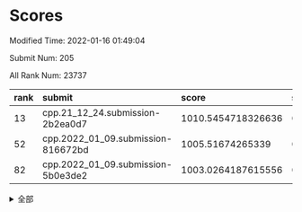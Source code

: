 # Scores

Modified Time: 2022-01-16 01:49:04

Submit Num: 205

All Rank Num: 23737

| rank |               submit               |       score        |       sigma        | pk_num |
| :--- | :--------------------------------- | :----------------- | :----------------- | :----- |
| 13   | cpp.21_12_24.submission-2b2ea0d7   | 1010.5454718326636 | 0.775283366579989  | 467    |
| 52   | cpp.2022_01_09.submission-816672bd | 1005.51674265339   | 0.7131971921380417 | 458    |
| 82   | cpp.2022_01_09.submission-5b0e3de2 | 1003.0264187615556 | 0.7192175646375851 | 459    |


<details>
<summary>全部</summary>

| rank |                 submit                 |       score        |       sigma        | pk_num |
| :--- | :------------------------------------- | :----------------- | :----------------- | :----- |
| 1    | gobigger.level_3.submission_level_3_9  | 1011.6413320432096 | 0.7734870033965665 | 465    |
| 2    | gobigger.level_3.submission_level_3_25 | 1011.4312367585006 | 0.7897838764179766 | 462    |
| 3    | gobigger.level_3.submission_level_3_38 | 1011.3231523973076 | 0.7756455819294259 | 457    |
| 4    | gobigger.level_3.submission_level_3_16 | 1011.0399825427562 | 0.7468389835652046 | 462    |
| 5    | gobigger.level_3.submission_level_3_43 | 1010.9715322682744 | 0.761057633786936  | 459    |
| 6    | gobigger.level_3.submission_level_3_12 | 1010.9512871761564 | 0.7801409856893474 | 466    |
| 7    | gobigger.level_3.submission_level_3_35 | 1010.8683438358119 | 0.7727654447219133 | 462    |
| 8    | gobigger.level_3.submission_level_3_31 | 1010.8407426581059 | 0.7560651918039824 | 466    |
| 9    | gobigger.level_3.submission_level_3_34 | 1010.7692472827285 | 0.7647642701918603 | 464    |
| 10   | gobigger.level_3.submission_level_3_37 | 1010.7047660961327 | 0.7914841836838075 | 453    |
| 11   | gobigger.level_3.submission_level_3_27 | 1010.7027047050587 | 0.7691035642232815 | 466    |
| 12   | gobigger.level_3.submission_level_3_2  | 1010.5779628235734 | 0.7497298313033114 | 470    |
| 13   | cpp.21_12_24.submission-2b2ea0d7       | 1010.5454718326636 | 0.775283366579989  | 467    |
| 14   | gobigger.level_3.submission_level_3_20 | 1010.4377842546177 | 0.7491020471008221 | 463    |
| 15   | gobigger.level_3.submission_level_3_47 | 1010.4191797493058 | 0.7735647632569512 | 466    |
| 16   | gobigger.level_3.submission_level_3_41 | 1010.401779093184  | 0.7842612509496562 | 454    |
| 17   | gobigger.level_3.submission_level_3_10 | 1010.3806816229877 | 0.762400538780141  | 465    |
| 18   | gobigger.level_3.submission_level_3_11 | 1010.3000223535385 | 0.7507620132065393 | 466    |
| 19   | gobigger.level_3.submission_level_3_39 | 1010.0768316313314 | 0.7598275229100586 | 465    |
| 20   | gobigger.level_3.submission_level_3_7  | 1010.0405291922953 | 0.7580974964722071 | 465    |
| 21   | gobigger.level_3.submission_level_3_0  | 1009.9708671706417 | 0.7874422841717182 | 463    |
| 22   | gobigger.level_3.submission_level_3_36 | 1009.9272738830267 | 0.7527570261665041 | 463    |
| 23   | gobigger.level_3.submission_level_3_30 | 1009.9246189231943 | 0.7467825471618726 | 464    |
| 24   | gobigger.level_3.submission_level_3_1  | 1009.8927491850171 | 0.762553249675244  | 465    |
| 25   | gobigger.level_3.submission_level_3_42 | 1009.8502465236576 | 0.7510295332526812 | 463    |
| 26   | gobigger.level_3.submission_level_3_21 | 1009.8429579766225 | 0.7620857374949669 | 464    |
| 27   | gobigger.level_3.submission_level_3_48 | 1009.8387855096261 | 0.7473227505871912 | 463    |
| 28   | gobigger.level_3.submission_level_3_17 | 1009.8247494288241 | 0.7489386242829276 | 469    |
| 29   | gobigger.level_3.submission_level_3_6  | 1009.8007823659065 | 0.7489168654474035 | 465    |
| 30   | gobigger.level_3.submission_level_3_40 | 1009.7079586866003 | 0.7643232466879181 | 460    |
| 31   | gobigger.level_3.submission_level_3_18 | 1009.6773917816646 | 0.74999882931668   | 468    |
| 32   | gobigger.level_3.submission_level_3_45 | 1009.6382698659752 | 0.7356483140448647 | 461    |
| 33   | gobigger.level_3.submission_level_3_26 | 1009.6088847416445 | 0.7543916292578152 | 462    |
| 34   | gobigger.level_3.submission_level_3_14 | 1009.4238845612001 | 0.752754403113185  | 462    |
| 35   | gobigger.level_3.submission_level_3_3  | 1009.4076253911554 | 0.7642112444784429 | 464    |
| 36   | gobigger.level_3.submission_level_3_13 | 1009.4036479609427 | 0.7650571113710609 | 465    |
| 37   | gobigger.level_3.submission_level_3_32 | 1009.359073363201  | 0.7689734181384262 | 462    |
| 38   | gobigger.level_3.submission_level_3_33 | 1009.3134305726006 | 0.7635620626908844 | 463    |
| 39   | gobigger.level_3.submission_level_3_24 | 1009.2781871975985 | 0.7513660318960383 | 467    |
| 40   | gobigger.level_3.submission_level_3_15 | 1009.2306960765496 | 0.7509823555638971 | 465    |
| 41   | gobigger.level_3.submission_level_3_44 | 1009.106002557071  | 0.752717799161082  | 468    |
| 42   | gobigger.level_3.submission_level_3_5  | 1009.0875500447488 | 0.7556672916922229 | 464    |
| 43   | gobigger.level_3.submission_level_3_4  | 1009.0818156089426 | 0.7403972459877488 | 466    |
| 44   | gobigger.level_3.submission_level_3_29 | 1008.9826465193322 | 0.7465173593077774 | 464    |
| 45   | gobigger.level_3.submission_level_3_8  | 1008.8523608468392 | 0.7750950164925072 | 457    |
| 46   | gobigger.level_3.submission_level_3_46 | 1008.7696377463238 | 0.740429265337403  | 462    |
| 47   | gobigger.level_3.submission_level_3_23 | 1008.7042589186094 | 0.7535249658508468 | 465    |
| 48   | gobigger.level_3.submission_level_3_19 | 1008.6016551894023 | 0.7611451958147166 | 459    |
| 49   | gobigger.level_3.submission_level_3_28 | 1008.4651280258038 | 0.7445919126147329 | 458    |
| 50   | gobigger.level_3.submission_level_3_49 | 1008.3434354238378 | 0.7583677805057609 | 460    |
| 51   | gobigger.level_3.submission_level_3_22 | 1007.8009165891324 | 0.747500466972392  | 467    |
| 52   | cpp.2022_01_09.submission-816672bd     | 1005.51674265339   | 0.7131971921380417 | 458    |
| 53   | gobigger.level_1.submission_level_1_1  | 1004.6463881147148 | 0.7130965621262773 | 465    |
| 54   | gobigger.level_1.submission_level_1_13 | 1004.6327960141161 | 0.7299073196937145 | 466    |
| 55   | gobigger.level_1.submission_level_1_38 | 1004.552422478468  | 0.7133960341077356 | 461    |
| 56   | gobigger.level_1.submission_level_1_40 | 1004.382246911014  | 0.7254743804388601 | 469    |
| 57   | gobigger.level_1.submission_level_1_31 | 1004.1782857869853 | 0.7189648124154516 | 464    |
| 58   | gobigger.level_1.submission_level_1_43 | 1004.1554550732546 | 0.7150984761172358 | 468    |
| 59   | gobigger.level_1.submission_level_1_24 | 1003.9523076521567 | 0.7181626004853849 | 464    |
| 60   | gobigger.level_1.submission_level_1_29 | 1003.9298777917687 | 0.7074353190343996 | 466    |
| 61   | gobigger.level_1.submission_level_1_35 | 1003.8934284445015 | 0.708328069865644  | 468    |
| 62   | gobigger.level_1.submission_level_1_4  | 1003.8557723342739 | 0.7101130282401259 | 474    |
| 63   | gobigger.level_1.submission_level_1_2  | 1003.7549033980158 | 0.7154097209355211 | 466    |
| 64   | gobigger.level_1.submission_level_1_27 | 1003.7129005837576 | 0.7142284719185844 | 464    |
| 65   | gobigger.level_1.submission_level_1_17 | 1003.5975698311532 | 0.7136092835907599 | 465    |
| 66   | gobigger.level_1.submission_level_1_22 | 1003.5904713538873 | 0.7147413561538764 | 465    |
| 67   | gobigger.level_1.submission_level_1_48 | 1003.5720123355177 | 0.7179652939004514 | 461    |
| 68   | gobigger.level_1.submission_level_1_14 | 1003.5213978694351 | 0.7122758636135997 | 460    |
| 69   | gobigger.level_1.submission_level_1_46 | 1003.5179896968161 | 0.725695619555472  | 460    |
| 70   | gobigger.level_1.submission_level_1_5  | 1003.5098193404579 | 0.7227937091517862 | 465    |
| 71   | gobigger.level_1.submission_level_1_7  | 1003.4078616934679 | 0.7030923165789011 | 462    |
| 72   | gobigger.level_1.submission_level_1_15 | 1003.3928501154128 | 0.7048957155441969 | 466    |
| 73   | gobigger.level_1.submission_level_1_42 | 1003.3490010201571 | 0.7186825223077254 | 462    |
| 74   | gobigger.level_1.submission_level_1_12 | 1003.3438461555999 | 0.7177299021768164 | 464    |
| 75   | gobigger.level_1.submission_level_1_23 | 1003.3350544071789 | 0.7218749713794159 | 470    |
| 76   | gobigger.level_1.submission_level_1_16 | 1003.2651229117326 | 0.7264795277308203 | 466    |
| 77   | gobigger.level_1.submission_level_1_6  | 1003.2229203435203 | 0.7182359474834366 | 466    |
| 78   | gobigger.level_1.submission_level_1_32 | 1003.2159193381863 | 0.7110052088602604 | 463    |
| 79   | gobigger.level_1.submission_level_1_33 | 1003.1569364829863 | 0.7231710214994649 | 462    |
| 80   | gobigger.level_1.submission_level_1_9  | 1003.1055930524428 | 0.7172464326142051 | 468    |
| 81   | gobigger.level_1.submission_level_1_18 | 1003.066746070245  | 0.7266241747413787 | 462    |
| 82   | cpp.2022_01_09.submission-5b0e3de2     | 1003.0264187615556 | 0.7192175646375851 | 459    |
| 83   | gobigger.level_1.submission_level_1_47 | 1002.984786254188  | 0.7138046001638938 | 460    |
| 84   | gobigger.level_1.submission_level_1_20 | 1002.9412863731912 | 0.7039214784110955 | 462    |
| 85   | gobigger.level_1.submission_level_1_41 | 1002.9365931597763 | 0.7113027417061474 | 464    |
| 86   | gobigger.level_1.submission_level_1_25 | 1002.8947639807245 | 0.7311864419007148 | 465    |
| 87   | gobigger.level_1.submission_level_1_3  | 1002.8725865393105 | 0.7179592413109025 | 462    |
| 88   | gobigger.level_1.submission_level_1_30 | 1002.8671401994693 | 0.7146351332473936 | 462    |
| 89   | gobigger.level_1.submission_level_1_37 | 1002.8384088166135 | 0.7108919582243525 | 463    |
| 90   | gobigger.level_1.submission_level_1_28 | 1002.8102274683911 | 0.7141789161002935 | 464    |
| 91   | gobigger.level_1.submission_level_1_21 | 1002.7883030363797 | 0.7116420845445929 | 464    |
| 92   | gobigger.level_1.submission_level_1_36 | 1002.7521054605785 | 0.7116380227612604 | 458    |
| 93   | gobigger.level_1.submission_level_1_19 | 1002.7281800081546 | 0.712417456478201  | 463    |
| 94   | gobigger.level_1.submission_level_1_49 | 1002.5678484152593 | 0.7215221913322736 | 461    |
| 95   | gobigger.level_1.submission_level_1_26 | 1002.541229060567  | 0.7118773034189922 | 456    |
| 96   | gobigger.level_1.submission_level_1_44 | 1002.4943843164345 | 0.6982462854639205 | 463    |
| 97   | gobigger.level_1.submission_level_1_34 | 1002.2875000763693 | 0.7237653721419115 | 460    |
| 98   | gobigger.level_1.submission_level_1_39 | 1002.2057213936127 | 0.7241924527323977 | 465    |
| 99   | gobigger.level_1.submission_level_1_8  | 1002.0884741420367 | 0.710038469024331  | 459    |
| 100  | gobigger.level_1.submission_level_1_11 | 1002.0148524294408 | 0.6991024451272674 | 463    |
| 101  | gobigger.level_1.submission_level_1_0  | 1001.9281047149061 | 0.708549113437253  | 464    |
| 102  | gobigger.level_1.submission_level_1_10 | 1001.8317313496137 | 0.7158585555953083 | 462    |
| 103  | gobigger.level_1.submission_level_1_45 | 1001.3442770463967 | 0.7162246012073868 | 460    |
| 104  | gobigger.random.submission_random_8    | 997.0664733149783  | 0.7193221661896079 | 464    |
| 105  | gobigger.random.submission_random_33   | 996.9959108412185  | 0.6959228263903827 | 459    |
| 106  | gobigger.random.submission_random_25   | 996.8737049959084  | 0.7160576591798656 | 461    |
| 107  | gobigger.random.submission_random_3    | 996.8465219541299  | 0.7033426647560078 | 461    |
| 108  | gobigger.random.submission_random_11   | 996.6046247845068  | 0.7037186322375047 | 466    |
| 109  | gobigger.random.submission_random_17   | 996.5754552642703  | 0.7012497718127035 | 463    |
| 110  | gobigger.random.submission_random_41   | 996.5143342315858  | 0.6977266074355619 | 464    |
| 111  | gobigger.random.submission_random_40   | 996.5053935784747  | 0.7086041305479197 | 462    |
| 112  | gobigger.random.submission_random_42   | 996.4657067343608  | 0.713885044859524  | 463    |
| 113  | gobigger.random.submission_random_46   | 996.4562432509766  | 0.7072883348732509 | 465    |
| 114  | gobigger.random.submission_random_20   | 996.4445480335748  | 0.6957637078786443 | 467    |
| 115  | gobigger.random.submission_random_10   | 996.4153568521242  | 0.7177113289345192 | 460    |
| 116  | gobigger.random.submission_random_28   | 996.4026712991008  | 0.7085656130389735 | 459    |
| 117  | gobigger.random.submission_random_32   | 996.385949492354   | 0.7222149182011747 | 461    |
| 118  | gobigger.random.submission_random_34   | 996.1354896183288  | 0.7172277650588424 | 468    |
| 119  | gobigger.random.submission_random_22   | 996.1224152963688  | 0.7086275077132741 | 463    |
| 120  | gobigger.random.submission_random_48   | 996.1210901642136  | 0.702525930701791  | 459    |
| 121  | gobigger.random.submission_random_0    | 996.0754363878608  | 0.7099419115365831 | 460    |
| 122  | gobigger.random.submission_random_19   | 996.0334253089312  | 0.7128526737527339 | 462    |
| 123  | gobigger.random.submission_random_18   | 996.0008402321438  | 0.7042092555287454 | 465    |
| 124  | gobigger.random.submission_random_36   | 995.978292846072   | 0.7123654414005557 | 464    |
| 125  | gobigger.random.submission_random_9    | 995.9673494581366  | 0.7083311754498703 | 455    |
| 126  | gobigger.random.submission_random_6    | 995.9656688750669  | 0.7008895244658255 | 462    |
| 127  | gobigger.random.submission_random_39   | 995.9650452901362  | 0.7045502959343235 | 457    |
| 128  | gobigger.random.submission_random_26   | 995.9348937193799  | 0.7075719295746391 | 462    |
| 129  | gobigger.random.submission_random_13   | 995.8633888660044  | 0.7113579056101479 | 465    |
| 130  | gobigger.random.submission_random_24   | 995.8332114988884  | 0.7079981218890959 | 459    |
| 131  | gobigger.random.submission_random_14   | 995.8103593898974  | 0.6980294597313974 | 466    |
| 132  | gobigger.random.submission_random_35   | 995.8082941758972  | 0.7121768349054829 | 465    |
| 133  | gobigger.random.submission_random_38   | 995.7757389072534  | 0.7161211615301403 | 461    |
| 134  | gobigger.random.submission_random_2    | 995.7457814990565  | 0.7017237774507293 | 463    |
| 135  | gobigger.random.submission_random_47   | 995.7036130388258  | 0.7114787667085577 | 465    |
| 136  | gobigger.random.submission_random_30   | 995.7011671313644  | 0.7114339152678003 | 464    |
| 137  | gobigger.random.submission_random_43   | 995.6432756594425  | 0.7160067442307442 | 463    |
| 138  | gobigger.random.submission_random_44   | 995.6244296581451  | 0.7083191928701588 | 465    |
| 139  | gobigger.random.submission_random_7    | 995.5777716732647  | 0.7160333463761025 | 468    |
| 140  | gobigger.random.submission_random_15   | 995.5604832594595  | 0.712305093951367  | 466    |
| 141  | gobigger.random.submission_random_12   | 995.5485477574346  | 0.7047353589887008 | 463    |
| 142  | gobigger.random.submission_random_49   | 995.5116536874956  | 0.7144382516408375 | 463    |
| 143  | gobigger.random.submission_random_21   | 995.5111037718635  | 0.7198882550418535 | 462    |
| 144  | gobigger.random.submission_random_45   | 995.2666390941635  | 0.7097745765855039 | 462    |
| 145  | gobigger.random.submission_random_31   | 995.232346080182   | 0.7011214250538879 | 465    |
| 146  | gobigger.random.submission_random_29   | 995.1286451872303  | 0.7073368036295081 | 460    |
| 147  | gobigger.random.submission_random_1    | 995.1226777460018  | 0.7046456802150423 | 461    |
| 148  | gobigger.random.submission_random_37   | 995.0896141471272  | 0.7198870244412542 | 460    |
| 149  | gobigger.random.submission_random_16   | 994.959665530068   | 0.711088317476896  | 466    |
| 150  | gobigger.random.submission_random_5    | 994.9515325823207  | 0.713899018276387  | 463    |
| 151  | gobigger.level_2.submission_level_2_29 | 994.9446893183047  | 0.7233549785170591 | 463    |
| 152  | gobigger.random.submission_random_4    | 994.698325794346   | 0.7129958548333398 | 465    |
| 153  | gobigger.random.submission_random_23   | 994.6922906519411  | 0.7145055700509033 | 463    |
| 154  | gobigger.random.submission_random_27   | 994.4943281808045  | 0.7208384435122795 | 462    |
| 155  | gobigger.level_2.submission_level_2_11 | 993.8649569684684  | 0.7270334989101155 | 462    |
| 156  | gobigger.level_2.submission_level_2_37 | 993.8290304199281  | 0.7242244173591155 | 462    |
| 157  | gobigger.level_2.submission_level_2_44 | 993.6816353219314  | 0.7397974532572864 | 469    |
| 158  | gobigger.level_2.submission_level_2_40 | 993.600891439983   | 0.743513410890774  | 462    |
| 159  | gobigger.level_2.submission_level_2_42 | 993.4986334201202  | 0.7333718879643835 | 464    |
| 160  | gobigger.level_2.submission_level_2_9  | 993.3479260262969  | 0.7220252136572849 | 465    |
| 161  | gobigger.level_2.submission_level_2_36 | 993.2219268245026  | 0.7209335709959324 | 463    |
| 162  | gobigger.level_2.submission_level_2_46 | 993.0374251338599  | 0.743518838523584  | 468    |
| 163  | gobigger.level_2.submission_level_2_35 | 992.9813838083106  | 0.7292187087467145 | 466    |
| 164  | gobigger.level_2.submission_level_2_1  | 992.9758551116306  | 0.726720738929906  | 460    |
| 165  | gobigger.level_2.submission_level_2_39 | 992.9132430064446  | 0.7213145040507759 | 455    |
| 166  | gobigger.level_2.submission_level_2_30 | 992.7974528923089  | 0.737477240797372  | 458    |
| 167  | gobigger.level_2.submission_level_2_13 | 992.713562097755   | 0.7249010491255607 | 463    |
| 168  | gobigger.level_2.submission_level_2_34 | 992.6175684502558  | 0.7446306680383139 | 466    |
| 169  | gobigger.level_2.submission_level_2_31 | 992.5615700903414  | 0.7331862371408611 | 467    |
| 170  | gobigger.level_2.submission_level_2_0  | 992.4981254047872  | 0.7363306948306487 | 461    |
| 171  | gobigger.level_2.submission_level_2_47 | 992.458720906234   | 0.7636672134039111 | 463    |
| 172  | gobigger.level_2.submission_level_2_20 | 992.4068010630905  | 0.7388081857036061 | 464    |
| 173  | gobigger.level_2.submission_level_2_19 | 992.4029871392453  | 0.7371924467973899 | 464    |
| 174  | gobigger.level_2.submission_level_2_10 | 992.2845157034932  | 0.736425947522943  | 462    |
| 175  | gobigger.level_2.submission_level_2_24 | 992.2510137803882  | 0.723700051576219  | 462    |
| 176  | gobigger.level_2.submission_level_2_41 | 992.231910034685   | 0.7422232672019168 | 464    |
| 177  | gobigger.level_2.submission_level_2_3  | 992.2267631594606  | 0.7315176345092711 | 463    |
| 178  | gobigger.level_2.submission_level_2_32 | 992.2143233059745  | 0.7537603780054615 | 463    |
| 179  | gobigger.level_2.submission_level_2_49 | 992.2009627239937  | 0.7570598913106177 | 461    |
| 180  | gobigger.level_2.submission_level_2_45 | 992.1678758136618  | 0.7620448561606837 | 466    |
| 181  | gobigger.level_2.submission_level_2_14 | 992.0702844939873  | 0.7422277198909945 | 463    |
| 182  | gobigger.level_2.submission_level_2_21 | 991.9767303681107  | 0.7531728324367172 | 465    |
| 183  | gobigger.level_2.submission_level_2_5  | 991.950229705224   | 0.7535522987270616 | 459    |
| 184  | gobigger.level_2.submission_level_2_38 | 991.9125442613179  | 0.7405066990764223 | 465    |
| 185  | gobigger.level_2.submission_level_2_2  | 991.810229935726   | 0.7450389429085527 | 457    |
| 186  | gobigger.level_2.submission_level_2_15 | 991.7697795044238  | 0.7577412911666118 | 466    |
| 187  | gobigger.level_2.submission_level_2_4  | 991.7462632407482  | 0.7464374119656645 | 461    |
| 188  | gobigger.level_2.submission_level_2_33 | 991.6302780104876  | 0.7426157382230819 | 459    |
| 189  | gobigger.level_2.submission_level_2_12 | 991.5795101772263  | 0.7450764620008908 | 465    |
| 190  | gobigger.level_2.submission_level_2_18 | 991.5325747518182  | 0.7536066190276183 | 462    |
| 191  | gobigger.level_2.submission_level_2_28 | 991.4630652707405  | 0.7406387917162527 | 465    |
| 192  | gobigger.level_2.submission_level_2_16 | 991.4499762895258  | 0.7585345667916533 | 464    |
| 193  | gobigger.level_2.submission_level_2_26 | 991.3356065587024  | 0.7572594535640065 | 466    |
| 194  | gobigger.level_2.submission_level_2_8  | 991.2998301668657  | 0.7709350895795556 | 460    |
| 195  | gobigger.level_2.submission_level_2_17 | 991.247022375341   | 0.7708468369840221 | 466    |
| 196  | gobigger.level_2.submission_level_2_43 | 990.8940059951195  | 0.7558331447448725 | 466    |
| 197  | gobigger.level_2.submission_level_2_48 | 990.801276505499   | 0.74683059731813   | 460    |
| 198  | gobigger.level_2.submission_level_2_22 | 990.7509441522598  | 0.7606160469849734 | 463    |
| 199  | gobigger.level_2.submission_level_2_6  | 990.6786460565754  | 0.7690849535795354 | 463    |
| 200  | gobigger.level_2.submission_level_2_23 | 990.6391612181964  | 0.7527520133922312 | 467    |
| 201  | gobigger.level_2.submission_level_2_25 | 990.6327492017532  | 0.7838581254596615 | 463    |
| 202  | gobigger.level_2.submission_level_2_27 | 990.6170190672054  | 0.7619013267576775 | 463    |
| 203  | gobigger.level_2.submission_level_2_7  | 990.5174652783422  | 0.7581640233762962 | 463    |
| 204  | gobigger.none.submission_none_1        | 978.575993911504   | 1.1993479128777098 | 464    |
| 205  | gobigger.none.submission_none_0        | 975.5336654983927  | 1.408575362921093  | 463    |

</details>